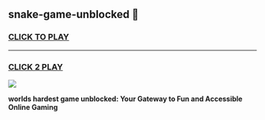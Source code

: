 
## snake-game-unblocked 👋
<h3>
<a href="https://premium.freeplayer.one?title=snake-game-unblocked&ref=14F">CLICK TO PLAY</a></h3>
<hr>

<h3>
<a href="https://premium.freeplayer.one?title=snake-game-unblocked&ref=14F">CLICK 2 PLAY</a>
  
</h3>

<a href="https://premium.freeplayer.one?title=snake-game-unblocked&ref=12F/"><img src="https://clearcache.store/games.png"></a>


**worlds hardest game unblocked: Your Gateway to Fun and Accessible Online Gaming**
